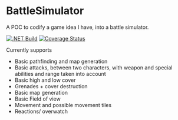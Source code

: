 # BattleSimulator
A POC to codify a game idea I have, into a battle simulator.  

[![.NET Build](https://github.com/samsmithnz/BattleSimulator/actions/workflows/dotnet.yml/badge.svg)](https://github.com/samsmithnz/BattleSimulator/actions/workflows/dotnet.yml)
[![Coverage Status](https://coveralls.io/repos/github/samsmithnz/BattleSimulator/badge.svg?branch=main)](https://coveralls.io/github/samsmithnz/BattleSimulator?branch=main)

Currently supports
- Basic pathfinding and map generation
- Basic attacks, between two characters, with weapon and special abilities and range taken into account
- Basic high and low cover 
- Grenades + cover destruction
- Basic map generation
- Basic Field of view
- Movement and possible movement tiles
- Reactions/ overwatch
